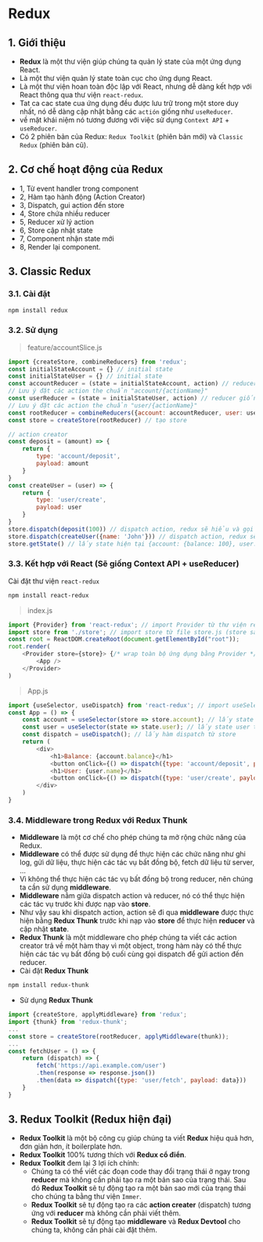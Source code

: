 # Redux
## 1. Giới thiệu
- **Redux** là một thư viện giúp chúng ta quản lý state của một ứng dụng React.
- Là một thư viện quản lý state toàn cục cho ứng dụng React.
- Là một thư viện hoan toàn độc lập với React, nhưng dễ dàng kết hợp với React thông qua thư viện `react-redux`.
- Tat ca cac state cua ứng dụng đều được lưu trữ trong một store duy nhất, nó dễ dàng cập nhật bằng các `actión` giống như `useReducer`.
- về mặt khái niệm nó tương đương với việc sử dụng `Context API` + `useReducer`.
- Có 2 phiên bản của Redux: `Redux Toolkit` (phiên bản mới) và `Classic Redux` (phiên bản cũ). 

## 2. Cơ chế hoạt động của Redux
- 1, Từ event handler trong component
- 2, Hàm tạo hành động (Action Creator) 
- 3, Dispatch, gui action đến store
- 4, Store chứa nhiều reducer
- 5, Reducer xử lý action 
- 6, Store cập nhật state
- 7, Component nhận state mới 
- 8, Render lại component.

## 3. Classic Redux
### 3.1. Cài đặt
```bash
npm install redux
```
### 3.2. Sử dụng
>feature/accountSlice.js
```js
import {createStore, combineReducers} from 'redux';
const initialStateAccount = {} // initial state
const initialStateUser = {} // initial state
const accountReducer = (state = initialStateAccount, action) // reducer giống như useReducer
// Lưu ý đặt các action the chuẩn "account/{actionName}"
const userReducer = (state = initialStateUser, action) // reducer giống như useReducer
// Lưu ý đặt các action the chuẩn "user/{actionName}"
const rootReducer = combineReducers({account: accountReducer, user: userReducer}) // combine các reducer lại với nhau
const store = createStore(rootReducer) // tạo store

// action creator
const deposit = (amount) => {
    return {
        type: 'account/deposit',
        payload: amount
    }
}
const createUser = (user) => {
    return {
        type: 'user/create',
        payload: user
    }
}
store.dispatch(deposit(100)) // dispatch action, redux sẽ hiểu và gọi đến reducer của account
store.dispatch(createUser({name: 'John'})) // dispatch action, redux sẽ hiểu và gọi đến reducer của user
store.getState() // lấy state hiện tại {account: {balance: 100}, user: {name: 'John'}}
```

### 3.3. Kết hợp với React (Sẽ giống Context API + useReducer)
Cài đặt thư viện `react-redux`
```bash
npm install react-redux
```
>index.js
```js
import {Provider} from 'react-redux'; // import Provider từ thư viện react-redux
import store from './store'; // import store từ file store.js (store sau khi được createStore từ redux)
const root = ReactDOM.createRoot(document.getElementById("root"));
root.render(
    <Provider store={store}> {/* wrap toàn bộ ứng dụng bằng Provider */} 
        <App />
    </Provider>
)
```
>App.js
```js
import {useSelector, useDispatch} from 'react-redux'; // import useSelector, useDispatch từ thư viện react-redux
const App = () => {
    const account = useSelector(store => store.account); // lấy state account từ store {balance, loan, loanPurpose}
    const user = useSelector(state => state.user); // lấy state user từ store {fullName, nationalId, createdAt}
    const dispatch = useDispatch(); // lấy hàm dispatch từ store
    return (
        <div>
            <h1>Balance: {account.balance}</h1>
            <button onClick={() => dispatch({type: 'account/deposit', payload: 100})}>Deposit</button>
            <h1>User: {user.name}</h1>
            <button onClick={() => dispatch({type: 'user/create', payload: {name: 'John'}})}>Create User</button>
        </div>
    )
}
```

### 3.4. Middleware trong Redux với Redux Thunk
- **Middleware** là một cơ chế cho phép chúng ta mở rộng chức năng của Redux.
- **Middleware** có thể được sử dụng để thực hiện các chức năng như ghi log, gửi dữ liệu, thực hiện các tác vụ bất đồng bộ, fetch dữ liệu từ server, ...
- Vì không thể thực hiện các tác vụ bất đồng bộ trong reducer, nên chúng ta cần sử dụng **middleware**.
- **Middleware** nằm giữa dispatch action và reducer, nó có thể thực hiện các tác vụ trước khi được nạp vào **store**.
- Như vậy sau khi dispatch action, action sẽ đi qua **middleware** được thực hiện bằng **Redux Thunk** trước khi nạp vào **store** để thực hiện **reducer** và cập nhật **state**.
- **Redux Thunk** là một middleware cho phép chúng ta viết các action creator trả về một hàm thay vì một object, trong hàm này có thể thực hiện các tác vụ bất đồng bộ cuối cùng gọi dispatch để gửi action đến reducer.
- Cài đặt **Redux Thunk**
```bash
npm install redux-thunk
```
- Sử dụng **Redux Thunk**
```js
import {createStore, applyMiddleware} from 'redux';
import {thunk} from 'redux-thunk';
...
const store = createStore(rootReducer, applyMiddleware(thunk));
...
const fetchUser = () => {
    return (dispatch) => {
        fetch('https://api.example.com/user')
        .then(response => response.json())
        .then(data => dispatch({type: 'user/fetch', payload: data}))
    }
}

```

## 3. Redux Toolkit (Redux hiện đại)
- **Redux Toolkit** là một bộ công cụ giúp chúng ta viết **Redux** hiệu quả hơn, đơn giản hơn, ít boilerplate hơn.
- **Redux Toolkit** 100% tương thích với **Redux cổ điển**.
- **Redux Toolkit** đem lại 3 lợi ích chính:
    * Chúng ta có thể viết các đoạn code thay đổi trạng thái ở ngay trong **reducer** mà không cần phải tạo ra một bản sao của trạng thái. Sau đó **Redux Toolkit** sẽ tự động tạo ra một bản sao mới của trạng thái cho chúng ta bằng thư viện `Immer`.
    + **Redux Toolkit** sẽ tự động tạo ra các **action creater** (dispatch) tương ứng với **reducer** mà không cần phải viết thêm.
    + **Redux Toolkit** sẽ tự động tạo **middleware** và **Redux Devtool** cho chúng ta, không cần phải cài đặt thêm.
